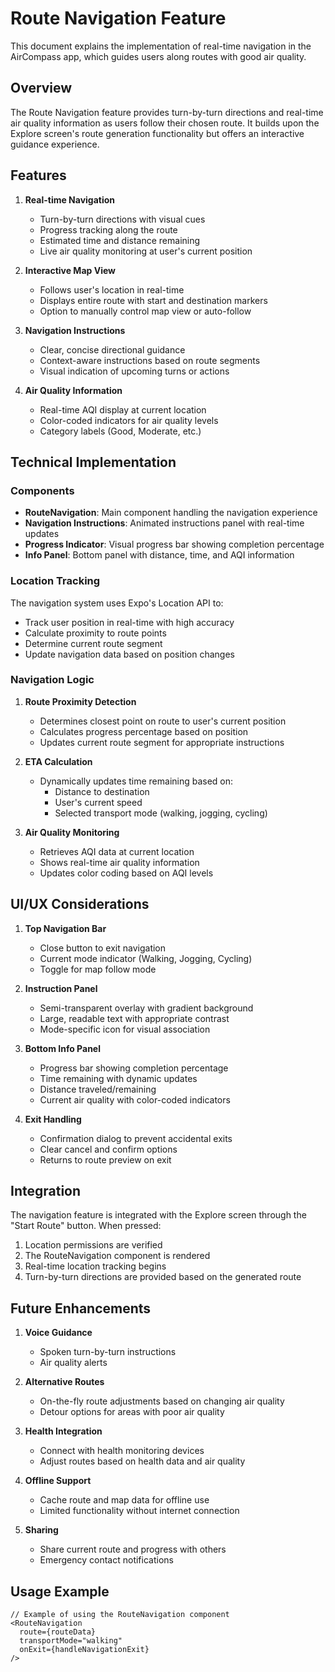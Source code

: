 # Route Navigation Feature

This document explains the implementation of real-time navigation in the AirCompass app, which guides users along routes with good air quality.

## Overview

The Route Navigation feature provides turn-by-turn directions and real-time air quality information as users follow their chosen route. It builds upon the Explore screen's route generation functionality but offers an interactive guidance experience.

## Features

1. **Real-time Navigation**
   - Turn-by-turn directions with visual cues
   - Progress tracking along the route
   - Estimated time and distance remaining
   - Live air quality monitoring at user's current position

2. **Interactive Map View**
   - Follows user's location in real-time
   - Displays entire route with start and destination markers
   - Option to manually control map view or auto-follow

3. **Navigation Instructions**
   - Clear, concise directional guidance
   - Context-aware instructions based on route segments
   - Visual indication of upcoming turns or actions

4. **Air Quality Information**
   - Real-time AQI display at current location
   - Color-coded indicators for air quality levels
   - Category labels (Good, Moderate, etc.)

## Technical Implementation

### Components

- **RouteNavigation**: Main component handling the navigation experience
- **Navigation Instructions**: Animated instructions panel with real-time updates
- **Progress Indicator**: Visual progress bar showing completion percentage
- **Info Panel**: Bottom panel with distance, time, and AQI information

### Location Tracking

The navigation system uses Expo's Location API to:
- Track user position in real-time with high accuracy
- Calculate proximity to route points
- Determine current route segment
- Update navigation data based on position changes

### Navigation Logic

1. **Route Proximity Detection**
   - Determines closest point on route to user's current position
   - Calculates progress percentage based on position
   - Updates current route segment for appropriate instructions

2. **ETA Calculation**
   - Dynamically updates time remaining based on:
     - Distance to destination
     - User's current speed
     - Selected transport mode (walking, jogging, cycling)

3. **Air Quality Monitoring**
   - Retrieves AQI data at current location
   - Shows real-time air quality information
   - Updates color coding based on AQI levels

## UI/UX Considerations

1. **Top Navigation Bar**
   - Close button to exit navigation
   - Current mode indicator (Walking, Jogging, Cycling)
   - Toggle for map follow mode

2. **Instruction Panel**
   - Semi-transparent overlay with gradient background
   - Large, readable text with appropriate contrast
   - Mode-specific icon for visual association

3. **Bottom Info Panel**
   - Progress bar showing completion percentage
   - Time remaining with dynamic updates
   - Distance traveled/remaining
   - Current air quality with color-coded indicators

4. **Exit Handling**
   - Confirmation dialog to prevent accidental exits
   - Clear cancel and confirm options
   - Returns to route preview on exit

## Integration

The navigation feature is integrated with the Explore screen through the "Start Route" button. When pressed:

1. Location permissions are verified
2. The RouteNavigation component is rendered
3. Real-time location tracking begins
4. Turn-by-turn directions are provided based on the generated route

## Future Enhancements

1. **Voice Guidance**
   - Spoken turn-by-turn instructions
   - Air quality alerts

2. **Alternative Routes**
   - On-the-fly route adjustments based on changing air quality
   - Detour options for areas with poor air quality

3. **Health Integration**
   - Connect with health monitoring devices
   - Adjust routes based on health data and air quality

4. **Offline Support**
   - Cache route and map data for offline use
   - Limited functionality without internet connection

5. **Sharing**
   - Share current route and progress with others
   - Emergency contact notifications

## Usage Example

```tsx
// Example of using the RouteNavigation component
<RouteNavigation
  route={routeData}
  transportMode="walking"
  onExit={handleNavigationExit}
/>
``` 
